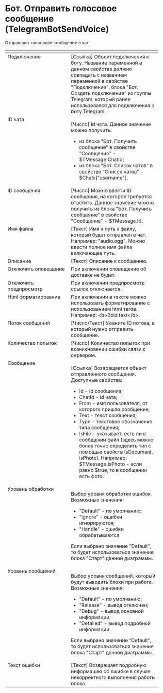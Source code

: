 # Бот. Отправить голосовое сообщение (TelegramBotSendVoice)

Отправляет голосовое сообщение в чат.

<table data-header-hidden><thead><tr><th width="223" valign="top"></th><th width="325" valign="top"></th></tr></thead><tbody><tr><td valign="top">Подключение</td><td valign="top">[Ссылка] Объект подключения к боту. Название переменной в данном свойстве должно совпадать с названием переменной в свойстве "Подключение", блока "Бот. Создать подключение" из группы Telegram, который ранее использовался для подключения к боту Telegram.</td></tr><tr><td valign="top">ID чата</td><td valign="top"><p>[Число] Id чата. Данное значение можно получить: </p><ul><li>из блока "Бот. Получить сообщение" в свойстве "Сообщение" - $TMessage.ChatId; </li><li>из блока "Бот. Список чатов" в свойстве "Список чатов" - $Chats["username"].</li></ul></td></tr><tr><td valign="top">ID сообщения</td><td valign="top">[Число] Можно ввести ID сообщения, на которое требуется ответить. Данное значение можно получить из блока "Бот. Получить сообщение" в свойстве "Сообщение" - $TMessage.Id.</td></tr><tr><td valign="top">Имя файла</td><td valign="top">[Текст] Имя и путь к файлу, который будет отправлен в чат. Например: "audio.ogg". Можно ввести полное имя файла включающее путь.</td></tr><tr><td valign="top">Описание</td><td valign="top">[Текст] Описание к сообщению.</td></tr><tr><td valign="top">Отключить оповещение</td><td valign="top">При включении оповещение об доставке не будет.</td></tr><tr><td valign="top">Отключить предпросмотр</td><td valign="top">При включении предпросмотр ссылок отключается.</td></tr><tr><td valign="top">Html форматирование</td><td valign="top">При включении в тексте можно использовать форматирование с использованием html тегов. Например: &#x3C;b>Bold text&#x3C;/b>.</td></tr><tr><td valign="top">Поток сообщений</td><td valign="top">[Число/Текст] Укажите ID потока, в который нужно отправить сообщение.</td></tr><tr><td valign="top">Количество попыток</td><td valign="top">[Число] Количество попыток при возникновении ошибки связи с сервером.</td></tr><tr><td valign="top">Сообщение</td><td valign="top"><p>[Ссылка] Возвращается объект отправленного сообщения. Доступные свойства: </p><ul><li>Id - id сообщения; </li><li>ChatId - id чата; </li><li>From - имя пользователя, от которого пришло сообщение; </li><li>Text - текст сообщения; </li><li>Type - текстовое обозначение типа сообщения; </li><li>IsFile - указывает, есть ли в сообщении файл (здесь можно более точно определить тип с помощью свойств IsDocument, IsPhoto). Например: $TMessage.IsPhoto - если равно $true, то в сообщении есть фото.</li></ul></td></tr><tr><td valign="top">Уровень обработки</td><td valign="top"><p>Выбор уровня обработки ошибок. Возможные значения: </p><ul><li>"Default" - по умолчанию; </li><li>"Ignore" - ошибки игнорируются; </li><li>"Handle" - ошибки обрабатываются. </li></ul><p>Если выбрано значение "Default", то будет использоваться значение блока "Старт" данной диаграммы.</p></td></tr><tr><td valign="top">Уровень сообщений</td><td valign="top"><p>Выбор уровня сообщений, который будут выводить блоки при работе. Возможные значения: </p><ul><li>"Default" - по умолчанию; </li><li>"Release" - вывод отключен; </li><li>"Debug" - вывод основной информации; </li><li>"Detailed" - вывод подробной информации. </li></ul><p>Если выбрано значение "Default", то будет использоваться значение блока "Старт" данной диаграммы.</p></td></tr><tr><td valign="top">Текст ошибки</td><td valign="top">[Текст] Возвращает подробную информацию об ошибке в случае некорректного выполнения работы блока.</td></tr></tbody></table>
